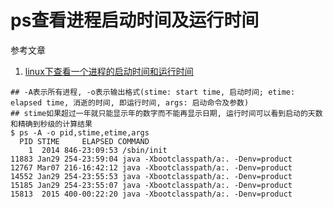 # ps查看进程启动时间及运行时间

参考文章

1. [linux下查看一个进程的启动时间和运行时间](http://www.cnblogs.com/fengbohello/p/4111206.html)

```
## -A表示所有进程, -o表示输出格式(stime: start time, 启动时间; etime: elapsed time, 消逝的时间, 即运行时间, args: 启动命令及参数)
## stime如果超过一年就只能显示年的数字而不能再显示日期, 运行时间可以看到启动的天数和精确到秒级的计算结果
$ ps -A -o pid,stime,etime,args
  PID STIME     ELAPSED COMMAND
    1  2014 846-23:09:53 /sbin/init
11883 Jan29 254-23:59:04 java -Xbootclasspath/a:. -Denv=product
12767 Mar07 216-16:42:12 java -Xbootclasspath/a:. -Denv=product
14552 Jan29 254-23:55:53 java -Xbootclasspath/a:. -Denv=product
15185 Jan29 254-23:55:07 java -Xbootclasspath/a:. -Denv=product
15813  2015 400-00:22:20 java -Xbootclasspath/a:. -Denv=product
```
